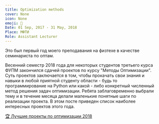 ```yaml
---
title: Optimization methods
cover: None
icon: None
emoji: 🛵
Date: 01 Sep, 2017 - 31 May, 2018
Place: МФТИ
Role: Assistant Lecturer
---
```


Это был первый год моего преподавания на физтехе в качестве семинариста по оптам. 

Весенний семестр 2018 года для некоторых студентов третьего курса ФУПМ закончился сдачей проектов по курсу "Методы Оптимизации". Суть проектов заключается в том, чтобы прокачать свои знания и навыки в любой приятной студенту области - будь то программирование на Python или какой - либо конкретный численный метод решения задач оптимизации. Ребята заблаговременно выбрали тему и в течение месяца делали маленькие понятные шаги по реализации проекта. В этом посте приведен список наиболее интересных проектов этого года.

[🏆 Лучшие проекты по оптимизации 2018](https://merkulov.top/Teaching/Optimization_methods/Optimization_methods______/Лучшие_проекты_по_оптимизации_2018)
